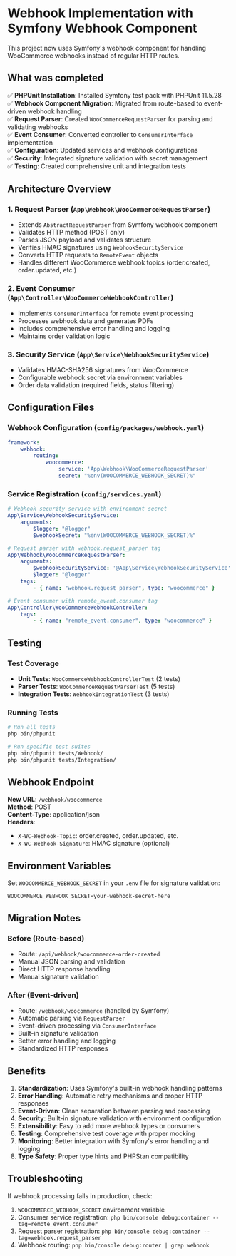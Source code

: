 # Webhook Implementation with Symfony Webhook Component

This project now uses Symfony's webhook component for handling WooCommerce webhooks instead of regular HTTP routes.

## What was completed

✅ **PHPUnit Installation**: Installed Symfony test pack with PHPUnit 11.5.28  
✅ **Webhook Component Migration**: Migrated from route-based to event-driven webhook handling  
✅ **Request Parser**: Created `WooCommerceRequestParser` for parsing and validating webhooks  
✅ **Event Consumer**: Converted controller to `ConsumerInterface` implementation  
✅ **Configuration**: Updated services and webhook configurations  
✅ **Security**: Integrated signature validation with secret management  
✅ **Testing**: Created comprehensive unit and integration tests

## Architecture Overview

### 1. Request Parser (`App\Webhook\WooCommerceRequestParser`)

-   Extends `AbstractRequestParser` from Symfony webhook component
-   Validates HTTP method (POST only)
-   Parses JSON payload and validates structure
-   Verifies HMAC signatures using `WebhookSecurityService`
-   Converts HTTP requests to `RemoteEvent` objects
-   Handles different WooCommerce webhook topics (order.created, order.updated, etc.)

### 2. Event Consumer (`App\Controller\WooCommerceWebhookController`)

-   Implements `ConsumerInterface` for remote event processing
-   Processes webhook data and generates PDFs
-   Includes comprehensive error handling and logging
-   Maintains order validation logic

### 3. Security Service (`App\Service\WebhookSecurityService`)

-   Validates HMAC-SHA256 signatures from WooCommerce
-   Configurable webhook secret via environment variables
-   Order data validation (required fields, status filtering)

## Configuration Files

### Webhook Configuration (`config/packages/webhook.yaml`)

```yaml
framework:
    webhook:
        routing:
            woocommerce:
                service: 'App\Webhook\WooCommerceRequestParser'
                secret: "%env(WOOCOMMERCE_WEBHOOK_SECRET)%"
```

### Service Registration (`config/services.yaml`)

```yaml
# Webhook security service with environment secret
App\Service\WebhookSecurityService:
    arguments:
        $logger: "@logger"
        $webhookSecret: "%env(WOOCOMMERCE_WEBHOOK_SECRET)%"

# Request parser with webhook.request_parser tag
App\Webhook\WooCommerceRequestParser:
    arguments:
        $webhookSecurityService: '@App\Service\WebhookSecurityService'
        $logger: "@logger"
    tags:
        - { name: "webhook.request_parser", type: "woocommerce" }

# Event consumer with remote_event.consumer tag
App\Controller\WooCommerceWebhookController:
    tags:
        - { name: "remote_event.consumer", type: "woocommerce" }
```

## Testing

### Test Coverage

-   **Unit Tests**: `WooCommerceWebhookControllerTest` (2 tests)
-   **Parser Tests**: `WooCommerceRequestParserTest` (5 tests)
-   **Integration Tests**: `WebhookIntegrationTest` (3 tests)

### Running Tests

```bash
# Run all tests
php bin/phpunit

# Run specific test suites
php bin/phpunit tests/Webhook/
php bin/phpunit tests/Integration/
```

## Webhook Endpoint

**New URL**: `/webhook/woocommerce`  
**Method**: POST  
**Content-Type**: application/json  
**Headers**:

-   `X-WC-Webhook-Topic`: order.created, order.updated, etc.
-   `X-WC-Webhook-Signature`: HMAC signature (optional)

## Environment Variables

Set `WOOCOMMERCE_WEBHOOK_SECRET` in your `.env` file for signature validation:

```env
WOOCOMMERCE_WEBHOOK_SECRET=your-webhook-secret-here
```

## Migration Notes

### Before (Route-based)

-   Route: `/api/webhook/woocommerce-order-created`
-   Manual JSON parsing and validation
-   Direct HTTP response handling
-   Manual signature validation

### After (Event-driven)

-   Route: `/webhook/woocommerce` (handled by Symfony)
-   Automatic parsing via `RequestParser`
-   Event-driven processing via `ConsumerInterface`
-   Built-in signature validation
-   Better error handling and logging
-   Standardized HTTP responses

## Benefits

1. **Standardization**: Uses Symfony's built-in webhook handling patterns
2. **Error Handling**: Automatic retry mechanisms and proper HTTP responses
3. **Event-Driven**: Clean separation between parsing and processing
4. **Security**: Built-in signature validation with environment configuration
5. **Extensibility**: Easy to add more webhook types or consumers
6. **Testing**: Comprehensive test coverage with proper mocking
7. **Monitoring**: Better integration with Symfony's error handling and logging
8. **Type Safety**: Proper type hints and PHPStan compatibility

## Troubleshooting

If webhook processing fails in production, check:

1. `WOOCOMMERCE_WEBHOOK_SECRET` environment variable
2. Consumer service registration: `php bin/console debug:container --tag=remote_event.consumer`
3. Request parser registration: `php bin/console debug:container --tag=webhook.request_parser`
4. Webhook routing: `php bin/console debug:router | grep webhook`
